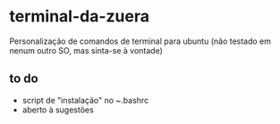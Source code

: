 terminal-da-zuera
=================

Personalização de comandos de terminal para ubuntu (não testado em nenum outro SO, mas sinta-se  à vontade)

## to do
* script de "instalação" no ~.bashrc
* aberto à sugestões
